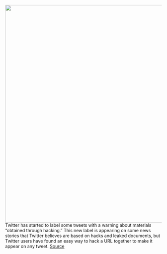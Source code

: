 <img src='https://cdn.vox-cdn.com/thumbor/CXGF0iMVdsiOHxcleJu-hHmoosA=/0x0:2040x1360/1200x800/filters:focal(857x517:1183x843)/cdn.vox-cdn.com/uploads/chorus_image/image/68866892/acastro_180827_1777_0002.0.jpg' width='700px' /><br/>
Twitter has started to label some tweets with a warning about materials “obtained through hacking.” This new label is appearing on some news stories that Twitter believes are based on hacks and leaked documents, but Twitter users have found an easy way to hack a URL together to make it appear on any tweet.
<a href='https://www.theverge.com/2021/2/24/22298852/twitter-hacking-label-hacked-policy'> Source <a/>